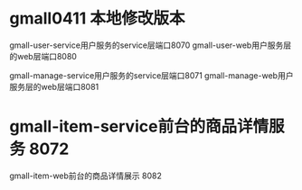 # gmall0411 本地修改版本
gmall-user-service用户服务的service层端口8070
gmall-user-web用户服务层的web层端口8080

gmall-manage-service用户服务的service层端口8071
gmall-manage-web用户服务层的web层端口8081

# gmall-item-service前台的商品详情服务 8072
gmall-item-web前台的商品详情展示 8082
